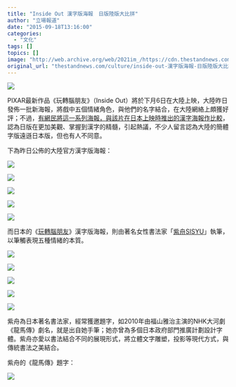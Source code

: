 ```yaml
---
title: "Inside Out 漢字版海報　日版陸版大比拼"
author: "立場報道"
date: "2015-09-18T13:16:00"
categories:
  - "文化"
tags: []
topics: []
image: "http://web.archive.org/web/2021im_/https://cdn.thestandnews.com/media/photos/cache/insideout-09_D0WKg_1200x0.png"
original_url: "thestandnews.com/culture/inside-out-漢字版海報-日版陸版大比拼"
---
```

![](http://web.archive.org/web/2021im_/https://cdn.thestandnews.com/media/photos/cache/insideout-09_D0WKg_1200x0.png)

PIXAR最新作品《玩轉腦朋友》（Inside Out）將於下月6日在大陸上映，大陸昨日發佈一批新海報，將戲中五個情緒角色，與他們的名字結合，在大陸網絡上頗獲好評；不過，[有網民將這一系列海報，與該片在日本上映時推出的漢字海報作比較](http://web.archive.org/web/20210629052841/https://www.facebook.com/photo.php?fbid=10154215026324128&set=a.10150281561249128.403824.628184127&type=1&theater)，認為日版在更加美觀、掌握到漢字的精髓，引起熱議，不少人留言認為大陸的簡體字版遠遜日本版，但也有人不同意。

下為昨日公佈的大陸官方漢字版海報：

[![](http://web.archive.org/web/2021im_/https://cdn.thestandnews.com/media/photos/cache/704_1734896_933430_VYhGS_1200x0.jpg)](http://web.archive.org/web/20210629052841/https://cdn.thestandnews.com/media/photos/cache/704_1734896_933430_VYhGS_1200x0.jpg)

[![](http://web.archive.org/web/2021im_/https://cdn.thestandnews.com/media/photos/cache/704_1734900_829221_4BOM5_1200x0.jpg)](http://web.archive.org/web/20210629052841/https://cdn.thestandnews.com/media/photos/cache/704_1734900_829221_4BOM5_1200x0.jpg)

[![](http://web.archive.org/web/2021im_/https://cdn.thestandnews.com/media/photos/cache/704_1734897_511756_EUBkX_1200x0.jpg)](http://web.archive.org/web/20210629052841/https://cdn.thestandnews.com/media/photos/cache/704_1734897_511756_EUBkX_1200x0.jpg)

[![](http://web.archive.org/web/2021im_/https://cdn.thestandnews.com/media/photos/cache/704_1734898_916293_f5oYN_1200x0.jpg)](http://web.archive.org/web/20210629052841/https://cdn.thestandnews.com/media/photos/cache/704_1734898_916293_f5oYN_1200x0.jpg)

[![](http://web.archive.org/web/2021im_/https://cdn.thestandnews.com/media/photos/cache/704_1734899_577845_YpbrM_1200x0.jpg)](http://web.archive.org/web/20210629052841/https://cdn.thestandnews.com/media/photos/cache/704_1734899_577845_YpbrM_1200x0.jpg)

而日本的《[玩轉腦朋友](http://web.archive.org/web/20210629052841/http://www.disney.co.jp/movie/head/news/20150501_01.html)》漢字版海報，則由著名女性書法家「[紫舟SISYU](http://web.archive.org/web/20210629052841/http://www.e-sisyu.com/profile/)」執筆，以筆觸表現五種情緒的本質。

[![](http://web.archive.org/web/2021im_/https://cdn.thestandnews.com/media/photos/cache/tumblr_no0p06HXkh1qzc84bo5_1280_GSopV_1200x0.jpg)](http://web.archive.org/web/20210629052841/https://cdn.thestandnews.com/media/photos/cache/tumblr_no0p06HXkh1qzc84bo5_1280_GSopV_1200x0.jpg)

[![](http://web.archive.org/web/2021im_/https://cdn.thestandnews.com/media/photos/cache/tumblr_no0p06HXkh1qzc84bo2_1280_KdRD2_1200x0.jpg)](http://web.archive.org/web/20210629052841/https://cdn.thestandnews.com/media/photos/cache/tumblr_no0p06HXkh1qzc84bo2_1280_KdRD2_1200x0.jpg)

[![](http://web.archive.org/web/2021im_/https://cdn.thestandnews.com/media/photos/cache/tumblr_no0p06HXkh1qzc84bo1_1280_v1iV9_1200x0.jpg)](http://web.archive.org/web/20210629052841/https://cdn.thestandnews.com/media/photos/cache/tumblr_no0p06HXkh1qzc84bo1_1280_v1iV9_1200x0.jpg)

[![](http://web.archive.org/web/2021im_/https://cdn.thestandnews.com/media/photos/cache/tumblr_no0p06HXkh1qzc84bo3_1280_iUhZ1_1200x0.jpg)](http://web.archive.org/web/20210629052841/https://cdn.thestandnews.com/media/photos/cache/tumblr_no0p06HXkh1qzc84bo3_1280_iUhZ1_1200x0.jpg)

[![](http://web.archive.org/web/2021im_/https://cdn.thestandnews.com/media/photos/cache/tumblr_no0p06HXkh1qzc84bo4_1280_K7ldW_1200x0.jpg)](http://web.archive.org/web/20210629052841/https://cdn.thestandnews.com/media/photos/cache/tumblr_no0p06HXkh1qzc84bo4_1280_K7ldW_1200x0.jpg)

紫舟為日本著名書法家，經常獲邀題字，如2010年由福山雅治主演的NHK大河劇《龍馬傳》劇名，就是出自她手筆；她亦曾為多個日本政府部門推廣計劃設計字體。紫舟亦愛以書法結合不同的展現形式，將立體文字雕塑，投影等現代方式，與傳統書法之美結合。

紫舟的《龍馬傳》題字：

[![](http://web.archive.org/web/2021im_/https://cdn.thestandnews.com/media/photos/cache/p1960981180_vSYQv_1200x0.jpg)](http://web.archive.org/web/20210629052841/https://cdn.thestandnews.com/media/photos/cache/p1960981180_vSYQv_1200x0.jpg)